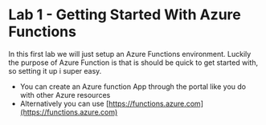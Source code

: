 # Lab 1 - Getting Started With Azure Functions 

In this first lab we will just setup an Azure Functions environment. 
Luckily the purpose of Azure Function is that is should be quick to get started with, so setting it up i super easy.

* You can create an Azure function App through the portal like you do with other Azure resources 
* Alternatively you can use [https://functions.azure.com](https://functions.azure.com) 
